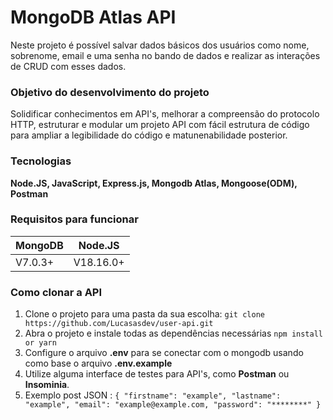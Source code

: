 # MongoDB Atlas API
Neste projeto é possível salvar dados básicos dos usuários como nome, sobrenome, email e uma senha no bando de dados e realizar as interações de CRUD com esses dados.

### Objetivo do desenvolvimento do projeto
Solidificar conhecimentos em API's, melhorar a compreensão do protocolo HTTP, estruturar e modular um projeto API com fácil estrutura de código para ampliar a legibilidade do código e matunenabilidade posterior.

### Tecnologias
**Node.JS, JavaScript, Express.js, Mongodb Atlas, Mongoose(ODM), Postman**

### Requisitos para funcionar
|MongoDB|Node.JS|
|-------|-------|
|V7.0.3+|V18.16.0+|

### Como clonar a API
1. Clone o projeto para uma pasta da sua escolha: `git clone https://github.com/Lucasasdev/user-api.git`
2. Abra o projeto e instale todas as dependências necessárias `npm install or yarn`
3. Configure o arquivo **.env** para se conectar com o mongodb usando como base o arquivo **.env.example**
4. Utilize alguma interface de testes para API's, como **Postman** ou **Insominia**.
5. Exemplo post JSON :
`
{
  "firstname": "example",
  "lastname": "example",
  "email": "example@example.com,
  "password": "********"
  }
`
